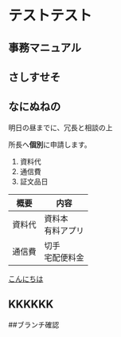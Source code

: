 # テストテスト
## 事務マニュアル
## さしすせそ
## なにぬねの
明日の昼までに、冗長と相談の上

所長へ**個別**に申請します。
1.  資料代
2. 通信費
3. 証文品日

|概要|内容
|--|--
|資料代|資料本<br>有料アプリ
|通信費|切手<br>宅配便料金
[こんにちは](https://www.youtube.com/)
##
## KKKKKK
##ブランチ確認
